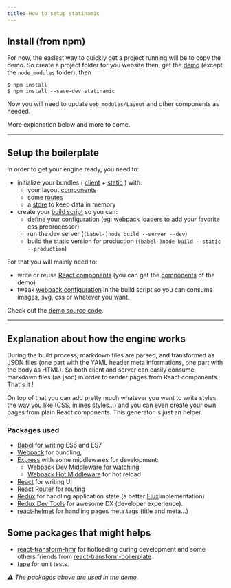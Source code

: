 ```yaml
---
title: How to setup statinamic
---
```


## Install (from npm)

For now, the easiest way to quickly get a project running will be to copy the
demo.
So create a project folder for you website then, get the
[demo](https://github.com/MoOx/statinamic/tree/master/demo)
(except the `node_modules` folder), then

```console
$ npm install
$ npm install --save-dev statinamic
```

Now you will need to update `web_modules/Layout` and other components as needed.

More explanation below and more to come.

---

## Setup the boilerplate

In order to get your engine ready, you need to:

* initialize your bundles
  (
    [client](https://github.com/MoOx/statinamic/blob/master/demo/index-client.js) +
    [static](https://github.com/MoOx/statinamic/blob/master/demo/index-static.js)
  ) with:
  - your layout [components](https://github.com/MoOx/statinamic/blob/master/demo/web_modules/app/pageComponents.js)
  - some [routes](https://github.com/MoOx/statinamic/blob/master/demo/web_modules/app/routes.js)
  - a [store](https://github.com/MoOx/statinamic/blob/master/demo/web_modules/app/store.js) to keep data in memory
* create your [build script](https://github.com/MoOx/statinamic/blob/master/demo/build.js) so you can:
  * define your configuration
    (eg: webpack loaders to add your favorite css preprocessor)
  * run the dev server (`(babel-)node build --server --dev`)
  * build the static version for production (`(babel-)node build --static --production`)

For that you will mainly need to:

* write or reuse [React components](http://react-components.com/)
  (you can get the [components](https://github.com/MoOx/statinamic/tree/master/demo/web_modules) of the demo)
* tweak [webpack configuration](http://webpack.github.io/docs) in the build script
  so you can consume images, svg, css or whatever you want.

Check out the [demo source code](https://github.com/MoOx/statinamic/tree/master/demo).

---

## Explanation about how the engine works

During the build process, markdown files are parsed, and transformed as JSON
files (one part with the YAML header meta informations, one part with the body
as HTML).
So both client and server can easily consume markdown files (as json) in order
to render pages from React components. That's it !

On top of that you can add pretty much whatever you want to write styles the way
you like (CSS, inlines styles...) and you can even create your own pages from
plain React components. This generator is just an helper.

### Packages used

* [Babel](http://babeljs.io)
  for writing ES6 and ES7
* [Webpack](http://webpack.github.io)
  for bundling,
* [Express](http://expressjs.com/) with some middlewares for development:
  * [Webpack Dev Middleware](http://webpack.github.io/docs/webpack-dev-server.html)
    for watching
  * [Webpack Hot Middleware](https://github.com/glenjamin/webpack-hot-middleware)
    for hot reload
* [React](https://github.com/facebook/react)
  for writing UI
* [React Router](https://github.com/rackt/react-router)
  for routing
* [Redux](https://github.com/gaearon/redux)
  for handling application state
  (a better [Flux](http://facebook.github.io/flux/)implementation)
* [Redux Dev Tools](https://github.com/gaearon/redux-devtools)
  for awesome DX (developer experience).
* [react-helmet](https://github.com/nfl/react-helmet)
  for handling pages meta tags (title and meta...)

## Some packages that might helps

* [react-transform-hmr](https://github.com/gaearon/react-transform-hmr)
  for hotloading during development and some others friends from
  [react-transform-boilerplate](https://github.com/gaearon/react-transform-boilerplate)
* [tape](https://github.com/substack/tape)
  for unit tests.

_⚠︎ The packages above are used in the [demo](https://github.com/MoOx/statinamic/tree/master/demo)._
